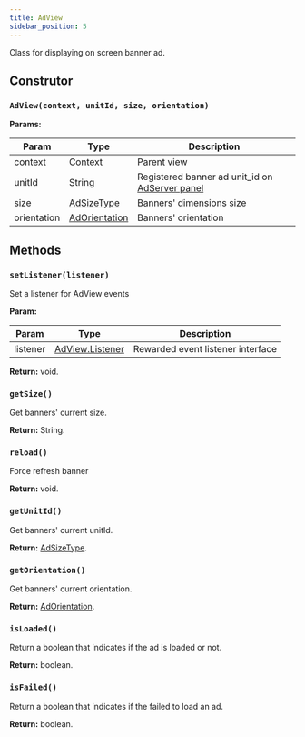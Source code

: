 ```yaml
---
title: AdView
sidebar_position: 5
---
```


Class for displaying on screen banner ad.

## Construtor

### `AdView(context, unitId, size, orientation)`

**Params:**

| Param       | Type                                     | Description                                                                     |
| ----------- | ---------------------------------------- | ------------------------------------------------------------------------------- |
| context     | Context                                  | Parent view                                                                     |
| unitId      | String                                   | Registered banner ad unit_id on [AdServer panel](https://adserver.adgrowth.com) |
| size        | [AdSizeType](../enums/ad_size_type)      | Banners' dimensions size                                                        |
| orientation | [AdOrientation](../enums/ad_orientation) | Banners' orientation                                                            |

## Methods

### `setListener(listener)`

Set a listener for AdView events

**Param:**

| Param    | Type                                    | Description                       |
| -------- | --------------------------------------- | --------------------------------- |
| listener | [AdView.Listener](../rewarded/listener) | Rewarded event listener interface |

**Return:** void.

### `getSize()`

Get banners' current size.

**Return:** String.

### `reload()`

Force refresh banner

**Return:** void.

### `getUnitId()`

Get banners' current unitId.

**Return:** [AdSizeType](../enums/ad_size_type).

### `getOrientation()`

Get banners' current orientation.

**Return:** [AdOrientation](../enums/ad_orientation).

### `isLoaded()`

Return a boolean that indicates if the ad is loaded or not.

**Return:** boolean.

### `isFailed()`

Return a boolean that indicates if the failed to load an ad.

**Return:** boolean.
